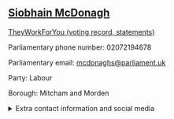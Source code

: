 ## <a href="https://members.parliament.uk/member/193/contact">Siobhain McDonagh</a>

<a href="https://www.theyworkforyou.com/mp/10381/siobhain_mcdonagh/mitcham_and_morden">TheyWorkForYou (voting record, statements)</a> 

Parliamentary phone number: 02072194678 

Parliamentary email: mcdonaghs@parliament.uk 

Party: Labour 

Borough: Mitcham and Morden 

<details><summary>Extra contact information and social media</summary> 
<li>Website: http://www.siobhainmcdonagh.org.uk/</li>
<li>Twitter: https://twitter.com/Siobhain_MP</li>
<li>Constituency office phone number: 02085424835</li>
<li>Constituency office email: siobhain@mmlp.org.uk</li>
<li>Facebook:</li>
<li>Instagram:</li>
<li>Youtube:</li>
<li>Linkedin:</li>
<li>Government department phone number:</li>
<li>Government department email:</li>
<li>Threads:</li>
<li>Party office phone number:</li>
<li>Party office email:</li>
<li>Tiktok:</li>
</details>